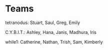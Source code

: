# Teams

tetranodus:  Stuart, Saul, Greg, Emily




C.Y.B.I.T.:  Ashley, Hana, Janis, Madhura, Iris



while1: Catherine, Nathan, Trish, Sam, Kimberly

